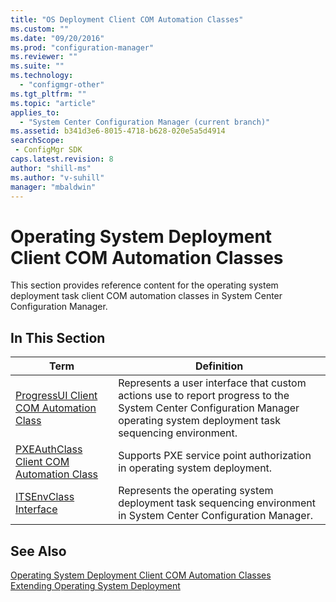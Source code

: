 ```yaml
---
title: "OS Deployment Client COM Automation Classes"
ms.custom: ""
ms.date: "09/20/2016"
ms.prod: "configuration-manager"
ms.reviewer: ""
ms.suite: ""
ms.technology:
  - "configmgr-other"
ms.tgt_pltfrm: ""
ms.topic: "article"
applies_to:
  - "System Center Configuration Manager (current branch)"
ms.assetid: b341d3e6-8015-4718-b628-020e5a5d4914searchScope: - ConfigMgr SDK
caps.latest.revision: 8
author: "shill-ms"
ms.author: "v-suhill"
manager: "mbaldwin"
---
```

# Operating System Deployment Client COM Automation Classes
This section provides reference content for the operating system deployment task client COM automation classes in System Center Configuration Manager.  

## In This Section  

|Term|Definition|  
|----------|----------------|  
|[ProgressUI Client COM Automation Class](../../../../../develop/reference/core/clients/client-classes/progressui-client-com-automation-class.md)|Represents a user interface that custom actions use to report progress to the System Center Configuration Manager operating system deployment task sequencing environment.|  
|[PXEAuthClass Client COM Automation Class](../../../../../develop/reference/core/clients/client-classes/pxeauthclass-client-com-automation-class.md)|Supports PXE service point authorization in operating system deployment.|  
|[ITSEnvClass Interface](../../../../../develop/reference/core/clients/client-classes/itsenvclass-interface.md)|Represents the operating system deployment task sequencing environment in System Center Configuration Manager.|  

## See Also  
 [Operating System Deployment Client COM Automation Classes](http://msdn.microsoft.com/en-us/76d907fd-bc2a-4a07-8433-028e40f5d0c3)   
 [Extending Operating System Deployment](../../../../../develop/osd/extending-operating-system-deployment.md)
